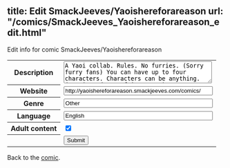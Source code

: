 title: Edit SmackJeeves/Yaoishereforareason
url: "/comics/SmackJeeves_Yaoishereforareason_edit.html"
---
Edit info for comic SmackJeeves/Yaoishereforareason

<form name="comic" action="http://gaepostmail.appspot.com/comic/" method="post">
<table class="comicinfo">
<tr>
<th>Description</th><td><textarea name="description" cols="40" rows="3">A Yaoi collab. Rules. No furries. (Sorry furry fans) You can have up to four characters. Characters can be anything. (Vampire, demon, fairy. etc.) Pro or Beginners are welcomed. NO trashing on other's work, be nice! Mature or mild things are welcomed and loved. So, if your interested, we are still accepting about.. Five or four more.. Hope to hear from you! &lt;3 Yoai.</textarea></td>
</tr>
<tr>
<th>Website</th><td><input type="text" name="url" value="http://yaoishereforareason.smackjeeves.com/comics/" size="40"/></td>
</tr>
<tr>
<th>Genre</th><td><input type="text" name="genre" value="Other" size="40"/></td>
</tr>
<tr>
<th>Language</th><td><input type="text" name="language" value="English" size="40"/></td>
</tr>
<tr>
<th>Adult content</th><td><input type="checkbox" name="adult" value="adult" checked="checked"/></td>
</tr>
<tr>
<th></th><td>
<input type="hidden" name="comic" value="SmackJeeves_Yaoishereforareason" />
<input type="submit" name="submit" value="Submit" />
</td>
</tr>
</table>
</form>

Back to the [comic](SmackJeeves_Yaoishereforareason.html).
